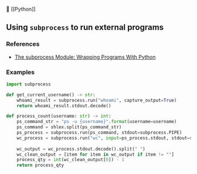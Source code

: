 📂 [[Python]]
## Using `subprocess` to run external programs
### References
- [The subprocess Module: Wrapping Programs With Python](https://realpython.com/python-subprocess/#processes-and-subprocesses)

### Examples
```python
import subprocess

def get_current_username() -> str:  
    whoami_result = subprocess.run("whoami", capture_output=True)  
    return whoami_result.stdout.decode()
```

```python
def process_count(username: str) -> int:  
	ps_command_str = "ps -u {username}".format(username=username)  
	ps_command = shlex.split(ps_command_str)  
    ps_process = subprocess.run(ps_command, stdout=subprocess.PIPE)  
    wc_process = subprocess.run("wc", input=ps_process.stdout, stdout=subprocess.PIPE)  
  
    wc_output = wc_process.stdout.decode().split(" ")  
    wc_clean_output = [item for item in wc_output if item != ""]  
    process_qty = int(wc_clean_output[0]) - 1  
    return process_qty
```

